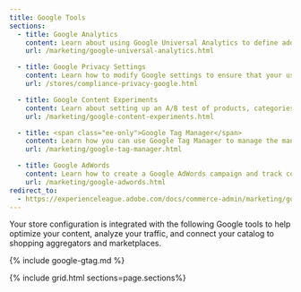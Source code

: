 ```yaml
---
title: Google Tools
sections:
  - title: Google Analytics
    content: Learn about using Google Universal Analytics to define additional custom dimensions and metrics for tracking, with support for offline and mobile app interactions, and access to ongoing updates.
    url: /marketing/google-universal-analytics.html

  - title: Google Privacy Settings
    content: Learn how to modify Google settings to ensure that your use of customer data remains in compliance with privacy regulations.
    url: /stores/compliance-privacy-google.html

  - title: Google Content Experiments
    content: Learn about setting up an A/B test of products, categories, or content pages using Google Analytics Content Experiments.
    url: /marketing/google-content-experiments.html

  - title: <span class="ee-only">Google Tag Manager</span>
    content: Learn how you can use Google Tag Manager to manage the many tags related to marketing campaign events.
    url: /marketing/google-tag-manager.html

  - title: Google AdWords
    content: Learn how to create a Google AdWords campaign and track conversions for your store.
    url: /marketing/google-adwords.html
redirect_to:
  - https://experienceleague.adobe.com/docs/commerce-admin/marketing/google-tools/google-tools.html
---
```


Your store configuration is integrated with the following Google tools to help optimize your content, analyze your traffic, and connect your catalog to shopping aggregators and marketplaces.

{% include google-gtag.md %}

{% include grid.html sections=page.sections%}
